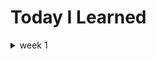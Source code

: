 # Today I Learned

<details>
<summary>week 1</summary>
  <table>
    <th>Day</th><th>Content</th><th>Keyword</th><th>Why?</th><th>Trace</th>
    <tr>
      <td>2021.02.05</td>
      <td>문제 정의</td>
      <td>프로젝트 틀 잡기</td>
      <td>정리 및 문서화</td>
      <td></td>
    </tr>
    <tr>
      <td>2021.02.06</td>
      <td>채팅 서버 구현 방식 공부</td>
      <td>SSE, WebsSocket</td>
      <td>채팅 서버 구현을 위한 방법 찾기</td>
      <td></td>
    </tr>
    <tr>
      <td>2021.02.07</td>
      <td>SSE로 구현</td>
      <td>WebFlux, SSE</td>
      <td>SSE vs WebSocket 비교</td>
      <td>
        <a target='_blank' href="https://github.com/Pawer0223/study_codes/tree/main/flux_example">link1</a>, 
        <a target='_blank' href="https://github.com/Pawer0223/study_codes/tree/main/simple_webflux">link2</a>, 
        <a target='_blank' href="https://github.com/Pawer0223/study_codes/tree/main/using_reactive_streams">link3</a>
      </td>
    </tr>
    <tr>
      <td>2021.02.08</td>
      <td>WebSocket 구현</td>
      <td>WebSocket, sockJS, Stomp</td>
      <td>SSE vs WebSocket 비교</td>
      <td>
        <a target='_blank' href="https://github.com/Pawer0223/study_codes/tree/main/websocket_practice">link1</a>
      </td>
    </tr>
    <tr>
      <td>2021.02.09</td>
      <td>Reactive Programming 공부하기</td>
      <td>Iterable, Observable, Observer, Reactive Streams, Subscription</td>
      <td>webflux 적용 시 기본개념의 부족함을 느낌</td>
      <td>
        <a target='_blank' href="https://github.com/Pawer0223/study_codes/tree/main/reactive_programming">link1</a>
      </td>
    </tr>
    <tr>
      <td>2021.02.10</td>
      <td>Reactive Programming 공부하기(2)</td>
      <td>key words ...</td>
      <td>webflux 적용 시 기본개념의 부족함을 느낌</td>
      <td></td>
    </tr>
  </table>
</details>
